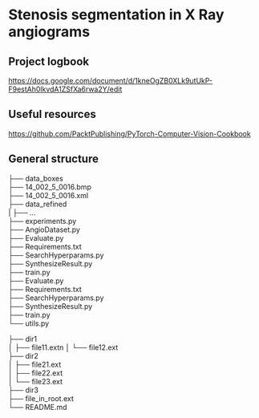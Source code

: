 # Stenosis segmentation in X Ray angiograms

## Project logbook 
https://docs.google.com/document/d/1kneOgZB0XLk9utUkP-F9estAh0lkvdA1ZSfXa6rwa2Y/edit


## Useful resources  

https://github.com/PacktPublishing/PyTorch-Computer-Vision-Cookbook   

## General structure

├── data_boxes  
    ├── 14_002_5_0016.bmp        
    ├── 14_002_5_0016.xml     
├── data_refined    
|   ├── ...    
├── experiments.py        
├── AngioDataset.py        
├── Evaluate.py    
├── Requirements.txt    
├── SearchHyperparams.py     
├── SynthesizeResult.py    
├── train.py   
├── Evaluate.py        
├── Requirements.txt      
├── SearchHyperparams.py         
├── SynthesizeResult.py      
├── train.py     
└── utils.py      
  
├── dir1  
│   ├── file11.extn 
│   └── file12.ext  
├── dir2  
│   ├── file21.ext  
│   ├── file22.ext  
│   └── file23.ext   
├── dir3  
├── file_in_root.ext  
└── README.md  
